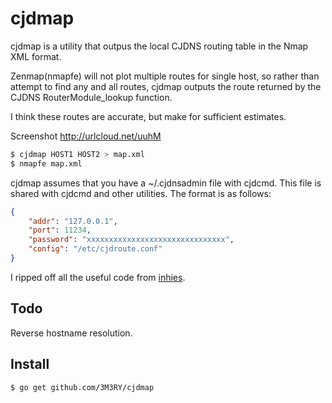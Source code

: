 cjdmap
======
cjdmap is a utility that outpus the local CJDNS routing table in the 
Nmap XML format.

Zenmap(nmapfe) will not plot multiple routes for single host, so rather
than attempt to find any and all routes, cjdmap outputs the route returned
by the CJDNS RouterModule_lookup function.

I think these routes are accurate, but make for sufficient estimates.

Screenshot http://urlcloud.net/uuhM

```Bash
$ cjdmap HOST1 HOST2 > map.xml
$ nmapfe map.xml
```

cjdmap assumes that you have a ~/.cjdnsadmin file with 
cjdcmd. This file is shared with cjdcmd and other utilities.
The format is as follows:
```JSON
{
    "addr": "127.0.0.1",
    "port": 11234,
    "password": "xxxxxxxxxxxxxxxxxxxxxxxxxxxxxxx",
    "config": "/etc/cjdroute.conf"
}
```

I ripped off all the useful code from [inhies](https://github.com/inhies).

Todo
----
Reverse hostname resolution.

Install
-------
`$ go get github.com/3M3RY/cjdmap`
